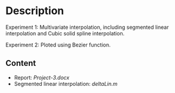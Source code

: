 # Description

Experiment 1: Multivariate interpolation, including segmented linear interpolation and  Cubic solid spline interpolation. 

Experiment 2: Ploted using Bezier function. 

## Content 

- Report: *Project-3.docx*
- Segmented linear interpolation: *deltaLin.m*
